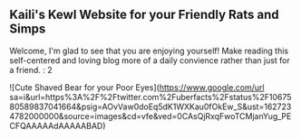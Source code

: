 ## Kaili's Kewl Website for your Friendly Rats and Simps

Welcome, I'm glad to see that you are enjoying yourself! Make reading this self-centered and loving blog more of a daily convience rather than just for a friend. : 2

![Cute Shaved Bear for your Poor Eyes](https://www.google.com/url sa=i&url=https%3A%2F%2Ftwitter.com%2Fuberfacts%2Fstatus%2F1067580589837041664&psig=AOvVaw0doEq5dK1WXKau0fOkEw_S&ust=1627234782000000&source=images&cd=vfe&ved=0CAsQjRxqFwoTCMjanYug_PECFQAAAAAdAAAAABAD)

